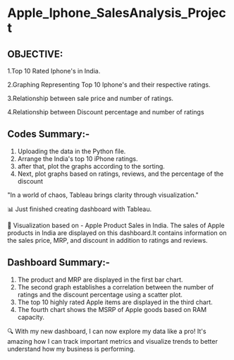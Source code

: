 # Apple_Iphone_SalesAnalysis_Project

## OBJECTIVE:
1.Top 10 Rated Iphone's in India.

2.Graphing Representing Top 10 Iphone's and their respective ratings.

3.Relationship between sale price and number of ratings.

4.Relationship between Discount percentage and number of ratings

## Codes Summary:-
1. Uploading the data in the Python file.
2. Arrange the India's top 10 iPhone ratings.
3. after that, plot the graphs according to the sorting.
4. Next, plot graphs based on ratings, reviews, and the percentage of the discount

"In a world of chaos, Tableau brings clarity through visualization."

📊 Just finished creating dashboard with Tableau.

 👀 Visualization based on - Apple Product Sales in India.
 The sales of Apple products in India are displayed on this dashboard.It contains information on the sales price, MRP, and discount in addition to ratings and reviews.

## Dashboard Summary:-
 1. The product and MRP are displayed in the first bar chart.
 2. The second graph establishes a correlation between the number of ratings and the discount percentage using a scatter plot.
 3. The top 10 highly rated Apple items are displayed in the third chart.
 4. The fourth chart shows the MSRP of Apple goods based on RAM capacity.

🔍 With my new dashboard, I can now explore my data like a pro! It's amazing how I can track important metrics and visualize trends to better understand how my business is performing.




